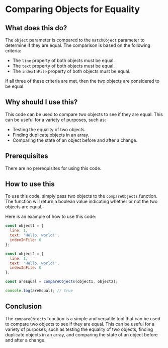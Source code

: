 
  
   # Comparing Objects for Equality

## What does this do?

The `object` parameter is compared to the `matchObject` parameter to determine if they are equal. The comparison is based on the following criteria:

* The `line` property of both objects must be equal.
* The `text` property of both objects must be equal.
* The `indexInFile` property of both objects must be equal.

If all three of these criteria are met, then the two objects are considered to be equal.

## Why should I use this?

This code can be used to compare two objects to see if they are equal. This can be useful for a variety of purposes, such as:

* Testing the equality of two objects.
* Finding duplicate objects in an array.
* Comparing the state of an object before and after a change.

## Prerequisites

There are no prerequisites for using this code.

## How to use this

To use this code, simply pass two objects to the `compareObjects` function. The function will return a boolean value indicating whether or not the two objects are equal.

Here is an example of how to use this code:

```javascript
const object1 = {
  line: 1,
  text: 'Hello, world!',
  indexInFile: 0
};

const object2 = {
  line: 1,
  text: 'Hello, world!',
  indexInFile: 0
};

const areEqual = compareObjects(object1, object2);

console.log(areEqual); // true
```

## Conclusion

The `compareObjects` function is a simple and versatile tool that can be used to compare two objects to see if they are equal. This can be useful for a variety of purposes, such as testing the equality of two objects, finding duplicate objects in an array, and comparing the state of an object before and after a change.
  
  